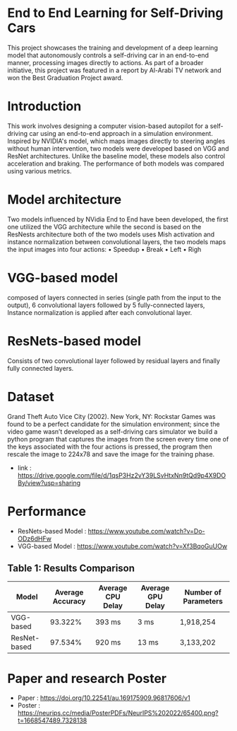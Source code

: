 # End to End Learning for Self-Driving Cars
This project showcases the training and development of a deep learning model that autonomously controls a self-driving car in an end-to-end manner, processing images directly to actions. As part of a broader initiative, this project was featured in a report by Al-Arabi TV network and won the Best Graduation Project award.
# Introduction
This work involves designing a computer vision-based autopilot for a self-driving car using an end-to-end approach in a simulation environment. Inspired by NVIDIA's model, which maps images directly to steering angles without human intervention, two models were developed based on VGG and ResNet architectures. Unlike the baseline model, these models also control acceleration and braking. The performance of both models was compared using various metrics.
#  Model architecture
Two models influenced by NVidia End to End have been developed, the first one
utilized the VGG architecture while the second is based on the ResNests architecture
both of the two models uses Mish activation and instance normalization
between convolutional layers, the two models maps the input images into four actions:
• Speedup
• Break
• Left
• Righ
# VGG-based model
composed of layers connected in series (single path from the input to the output), 6 convolutional layers followed by 5 fully-connected layers, 
Instance normalization is applied after each convolutional layer.
#  ResNets-based model
Consists of two convolutional layer followed by residual layers and finally fully connected
layers.
#  Dataset
Grand Theft Auto Vice City (2002). New York, NY: Rockstar Games was
found to be a perfect candidate for the simulation environment; since the video game
wasn’t developed as a self-driving cars simulator we build a python program that captures
the images from the screen every time one of the keys associated with the four actions is
pressed, the program then rescale the image to 224x78 and save the image for the training
phase.
- link : https://drive.google.com/file/d/1qsP3Hz2vY39LSvHtxNn9tQd9p4X9DOBy/view?usp=sharing
# Performance 
- ResNets-based Model : https://www.youtube.com/watch?v=Do-ODz6dHFw 
- VGG-based Model : https://www.youtube.com/watch?v=Xf3BqoGuUOw
## Table 1: Results Comparison
| Model          | Average Accuracy | Average CPU Delay | Average GPU Delay | Number of Parameters |
|----------------|------------------|-------------------|-------------------|----------------------|
| VGG-based      | 93.322%           | 393 ms            | 3 ms              | 1,918,254            |
| ResNet-based   | 97.534%           | 920 ms            | 13 ms             | 3,133,202            |

# Paper and research Poster
- Paper : https://doi.org/10.22541/au.169175909.96817606/v1
- Poster : https://neurips.cc/media/PosterPDFs/NeurIPS%202022/65400.png?t=1668547489.7328138

